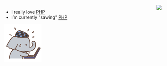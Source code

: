 <img align="right" src="https://github-readme-stats.vercel.app/api?username=VanLin444&theme=vision-friendly-dark&show_icons=true&hide_border=true&count_private=true" />

<p align="left">

- I really love [PHP](https://www.php.net/)
- I’m currently "sawing" [PHP](https://github.com/VanLin444/PHP24)

</p>

<img align="left" src="https://github.com/VanLin444/VanLin444/blob/main/elephant.gif" width="120px" />
